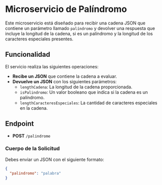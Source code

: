 # Microservicio de Palíndromo

Este microservicio está diseñado para recibir una cadena JSON que contiene un parámetro llamado `palíndromo` y devolver una respuesta que incluye la longitud de la cadena, si es un palíndromo y la longitud de los caracteres especiales presentes.

## Funcionalidad

El servicio realiza las siguientes operaciones:

- **Recibe un JSON** que contiene la cadena a evaluar.
- **Devuelve un JSON** con los siguientes parámetros:
  - `lengthCadena`: La longitud de la cadena proporcionada.
  - `isPalindromo`: Un valor booleano que indica si la cadena es un palíndromo.
  - `lengthCaracteresEspeciales`: La cantidad de caracteres especiales en la cadena.

## Endpoint

- **POST** `/palindrome`
  
### Cuerpo de la Solicitud

Debes enviar un JSON con el siguiente formato:

```json
{
  "palindromo": "palabra"
}
